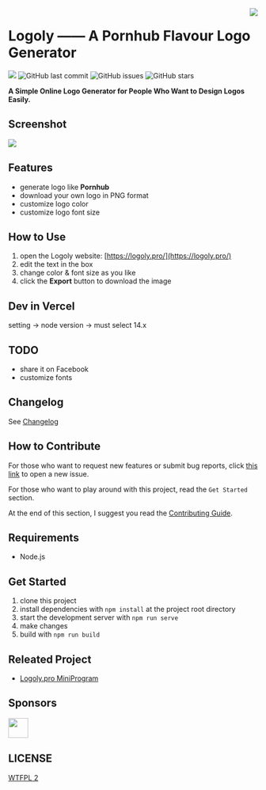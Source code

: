 <img align="right" src="https://postimg.aliavv.com/mbp/adpsj.png"/>

# Logoly —— A Pornhub Flavour Logo Generator

![](https://img.shields.io/badge/Deployed%20on-Vercel-9cf) ![GitHub last commit](https://img.shields.io/github/last-commit/bestony/logoly.svg) ![GitHub issues](https://img.shields.io/github/issues/bestony/logoly.svg) ![GitHub stars](https://img.shields.io/github/stars/bestony/logoly.svg?style=social)

**A Simple Online Logo Generator for People Who Want to Design Logos Easily.**

## Screenshot

![](https://i.loli.net/2019/03/24/5c96e02e97aff.png)

## Features

- generate logo like **Pornhub**
- download your own logo in PNG format
- customize logo color
- customize logo font size

## How to Use

1. open the Logoly website: [https://logoly.pro/](https://logoly.pro/)
2. edit the text in the box
3. change color & font size as you like
4. click the **Export** button to download the image

## Dev in Vercel
setting -> node version -> must select 14.x

## TODO

- share it on Facebook
- customize fonts

## Changelog

See [Changelog](Changelog.md)

## How to Contribute

For those who want to request new features or submit bug reports, click [this link](https://github.com/bestony/logoly/issues/new/choose) to open a new issue.

For those who want to play around with this project, read the `Get Started` section.

At the end of this section, I suggest you read the [Contributing Guide](Contributing.md).

## Requirements

- Node.js

## Get Started

1. clone this project
2. install dependencies with `npm install` at the project root directory
3. start the development server with `npm run serve`
4. make changes
5. build with `npm run build`

## Releated Project

- [Logoly.pro MiniProgram](https://github.com/GHLandy/logoly-pro)

## Sponsors

[<img src="https://postimg.aliavv.com/picgo/20190331211014.png" height=40>](http://www.leancloud.app/)


## LICENSE

[WTFPL 2](LICENSE)
